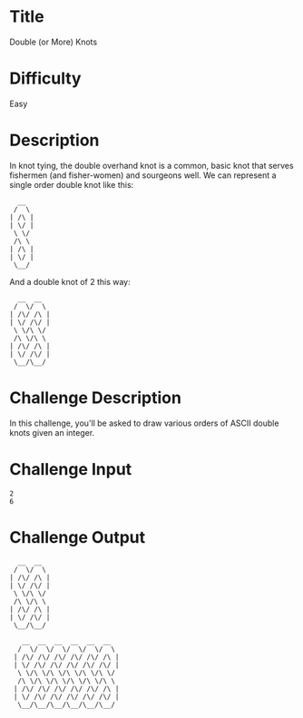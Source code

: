 # Title

Double (or More) Knots

# Difficulty

Easy

# Description

In knot tying, the double overhand knot is a common, basic knot that serves fishermen (and fisher-women) and sourgeons well. We can represent a single order double knot like this:

      __
     /  \
    | /\ |
    | \/ |
     \ \/
     /\ \
    | /\ |
    | \/ |
     \__/

And a double knot of 2 this way:

      __  __ 
     /  \/  \
    | /\/ /\ |
    | \/ /\/ |
     \ \/\ \/
     /\ \/\ \
    | /\/ /\ |
    | \/ /\/ |
     \__/\__/


# Challenge Description

In this challenge, you'll be asked to draw various orders of ASCII double knots given an integer. 

# Challenge Input

    2
    6

# Challenge Output

      __  __ 
     /  \/  \
    | /\/ /\ |
    | \/ /\/ |
     \ \/\ \/
     /\ \/\ \
    | /\/ /\ |
    | \/ /\/ |
     \__/\__/

       __  __  __  __  __  __
      /  \/  \/  \/  \/  \/  \
     | /\/ /\/ /\/ /\/ /\/ /\ |
     | \/ /\/ /\/ /\/ /\/ /\/ |
      \ \/\ \/\ \/\ \/\ \/\ \/
      /\ \/\ \/\ \/\ \/\ \/\ \
     | /\/ /\/ /\/ /\/ /\/ /\ |
     | \/ /\/ /\/ /\/ /\/ /\/ |
      \__/\__/\__/\__/\__/\__/